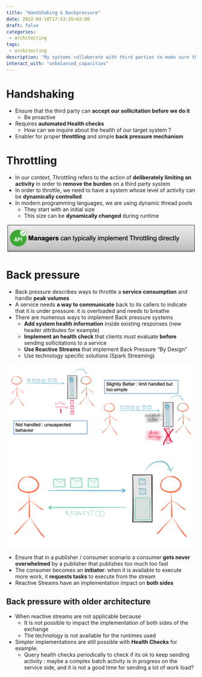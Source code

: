 ```yaml
---
title: "Handshaking & Backpressure"
date: 2022-04-18T17:53:35+02:00
draft: false
categories: 
 - architecting
tags: 
 - architecting 
description: "My systems collaborate with third parties to make sure they can handle my workload"
interact_with: "unbalanced_capacities"
---
```


# Handshaking

- Ensure that the third party can **accept our sollicitation before we do it**
  - Be proactive
- Requires **automated Health checks**
  - How can we inquire about the health of our target system ?
- Enabler for proper **throttling** and simple **back pressure mechanism**

# Throttling

- In our context, Throttling refers to the action of **deliberately limiting an activity** in order to **remove the burden** on a third party system
- In order to throttle, we need to have a system whose level of activity can be **dynamically controlled**
- In modern programming languages, we are using dynamic thread pools
  - They start with an initial size
  - This size can be **dynamically changed** during runtime

![HB-throttling.png](static/images/architecting/HB-throttling.png)

# Back pressure

- Back pressure describes ways to throttle a **service consumption** and handle **peak volumes**
- A service needs **a way to communicate** back to its callers to indicate that it is under pressure: it is overloaded and needs to breathe
- There are numerous ways to implement Back pressure systems
  - **Add system health information** inside existing responses (new header attributes for example)
  - **Implement an health check** that clients must evaluate **before** sending sollicitations to a service
  - **Use Reactive Streams** that implement Back Pressure “By Design”
  - Use technology specific solutions (Spark Streaming)

![HB-1backpressure](static/images/architecting/HB-1backpressure.png)
![HB-1backpressure](static/images/architecting/HB-2backpressure.png)

- Ensure that in a publisher / consumer scenario a consumer **gets never overwhelmed** by a publisher that publishes too much too fast
- The consumer becomes an **initiator**: when it is available to execute more work, it **requests tasks** to execute from the stream
- Reactive Streams have an implementation impact on **both sides**

## Back pressure with older architecture

- When reactive streams are not applicable because
  - It is not possible to impact the implementation of both sides of the exchange
  - The technology is not available for the runtimes used
- Simpler implementations are still possible with **Health Checks** for example:
  - Query health checks periodically to check if its ok to keep sending activity : maybe a complex batch activity is in progress on the service side, and it is not a good time for sending a lot of work load?

